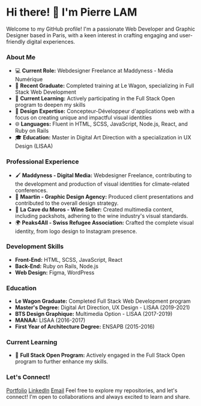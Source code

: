 # Hi there! 👋 I'm Pierre LAM
Welcome to my GitHub profile! I'm a passionate Web Developer and Graphic Designer based in Paris, with a keen interest in crafting engaging and user-friendly digital experiences.

### About Me
- 💻 **Current Role:** Webdesigner Freelance at Maddyness - Média Numérique
- 🚀 **Recent Graduate:** Completed training at Le Wagon, specializing in Full Stack Web Development
- 🌱 **Current Learning:** Actively participating in the Full Stack Open program to deepen my skills
- 🎨 **Design Expertise:** Concepteur-Développeur d'applications web with a focus on creating unique and impactful visual identities
- 🌐 **Languages:** Fluent in HTML, SCSS, JavaScript, Node.js, React, and Ruby on Rails
- 🎓 **Education:** Master in Digital Art Direction with a specialization in UX Design (LISAA)
### Professional Experience
- 🖌️ **Maddyness - Digital Media:** Webdesigner Freelance, contributing to the development and production of visual identities for climate-related conferences.
- 🎨 **Maartin - Graphic Design Agency:** Produced client presentations and contributed to the overall design strategy.
- 🍇 **La Cave du Moros - Wine Seller:** Created multimedia content, including packshots, adhering to the wine industry's visual standards.
- 🌍 **Peaks4All - Swiss Refugee Association:** Crafted the complete visual identity, from logo design to Instagram presence.
### Development Skills
- **Front-End:** HTML, SCSS, JavaScript, React
- **Back-End:** Ruby on Rails, Node.js
- **Web Design:** Figma, WordPress
### Education
- **Le Wagon Graduate:** Completed Full Stack Web Development program
- **Master's Degree:** Digital Art Direction, UX Design - LISAA (2019-2021)
- **BTS Design Graphique:** Multimedia Option - LISAA (2017-2019)
- **MANAA:** LISAA (2016-2017)
- **First Year of Architecture Degree:** ENSAPB (2015-2016)
### Current Learning
- 🚀 **Full Stack Open Program:** Actively engaged in the Full Stack Open program to further enhance my skills.
### Let's Connect!
[Portfolio](https://pierrelam.fr/)
[LinkedIn](https://www.linkedin.com/in/pierre-lam-graphic-designer/)
[Email](pierre.lam.graphist@gmail.com)
Feel free to explore my repositories, and let's connect! I'm open to collaborations and always excited to learn and share.

